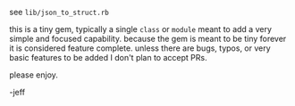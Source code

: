 see `lib/json_to_struct.rb`

this is a tiny gem, typically a single `class` or `module` meant to add a very
simple and focused capability. because the gem is meant to be tiny forever it
is considered feature complete. unless there are bugs, typos, or very basic
features to be added I don't plan to accept PRs.

please enjoy.

-jeff
